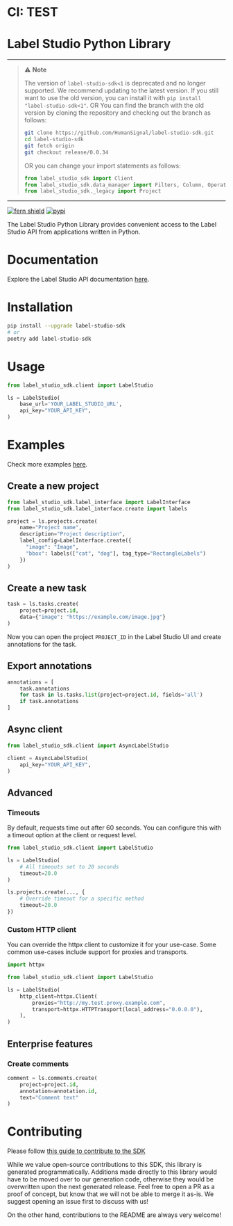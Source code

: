# CI: TEST
# Label Studio Python Library

<!-- Note about deprecated version <1 -->
---
> :warning: **Note**<br/>
>
> The version of `label-studio-sdk<1` is deprecated and no longer supported. We recommend updating to the latest version.
> If you still want to use the old version, you can install it with `pip install "label-studio-sdk<1"`.
> OR You can find the branch with the old version by cloning the repository and checking out the branch as follows:
>
> ```sh
> git clone https://github.com/HumanSignal/label-studio-sdk.git
> cd label-studio-sdk
> git fetch origin
> git checkout release/0.0.34
> ```
> 
> OR you can change your import statements as follows:
> ```python
> from label_studio_sdk import Client
> from label_studio_sdk.data_manager import Filters, Column, Operator, Type
> from label_studio_sdk._legacy import Project
> ```
---

[![fern shield](https://img.shields.io/badge/%F0%9F%8C%BF-SDK%20generated%20by%20Fern-brightgreen)](https://github.com/fern-api/fern)
[![pypi](https://img.shields.io/pypi/v/label-studio-sdk.svg)](https://pypi.python.org/pypi/label-studio-sdk)

The Label Studio Python Library provides convenient access to the Label Studio API from applications written in Python.
<!-- End Title  -->

<!-- Outline -->


# Documentation
Explore the Label Studio API documentation [here](https://api.labelstud.io/).


# Installation

```sh
pip install --upgrade label-studio-sdk
# or
poetry add label-studio-sdk
```

# Usage

```python
from label_studio_sdk.client import LabelStudio

ls = LabelStudio(
    base_url='YOUR_LABEL_STUDIO_URL',  
    api_key="YOUR_API_KEY",
)
```

# Examples

Check more examples [here](https://api.labelstud.io/).

## Create a new project

```python
from label_studio_sdk.label_interface import LabelInterface
from label_studio_sdk.label_interface.create import labels

project = ls.projects.create(
    name="Project name",
    description="Project description",
    label_config=LabelInterface.create({
      "image": "Image",
      "bbox": labels(["cat", "dog"], tag_type="RectangleLabels")
    })
)
```

## Create a new task
    
```python
task = ls.tasks.create(
    project=project.id,
    data={"image": "https://example.com/image.jpg"}
)
```
Now you can open the project `PROJECT_ID` in the Label Studio UI and create annotations for the task.

## Export annotations

```python
annotations = [
    task.annotations
    for task in ls.tasks.list(project=project.id, fields='all')
    if task.annotations
]
```


## Async client

```python
from label_studio_sdk.client import AsyncLabelStudio

client = AsyncLabelStudio(
    api_key="YOUR_API_KEY",
)
```

## Advanced

### Timeouts
By default, requests time out after 60 seconds. You can configure this with a 
timeout option at the client or request level.

```python
from label_studio_sdk.client import LabelStudio

ls = LabelStudio(
    # All timeouts set to 20 seconds
    timeout=20.0
)

ls.projects.create(..., {
    # Override timeout for a specific method
    timeout=20.0
})
```

### Custom HTTP client
You can override the httpx client to customize it for your use-case. Some common use-cases 
include support for proxies and transports.

```python
import httpx

from label_studio_sdk.client import LabelStudio

ls = LabelStudio(
    http_client=httpx.Client(
        proxies="http://my.test.proxy.example.com",
        transport=httpx.HTTPTransport(local_address="0.0.0.0"),
    ),
)
```

## Enterprise features

### Create comments
    
```python
comment = ls.comments.create(
    project=project.id,
    annotation=annotation.id,
    text="Comment text"
)
```

<!-- Begin Contributing, generated by Fern  -->
# Contributing

Please follow [this guide to contribute to the SDK](https://github.com/HumanSignal/label-studio-client-generator?tab=readme-ov-file#how-to-contribute)

While we value open-source contributions to this SDK, this library is generated programmatically. 
Additions made directly to this library would have to be moved over to our generation code, 
otherwise they would be overwritten upon the next generated release. Feel free to open a PR as
 a proof of concept, but know that we will not be able to merge it as-is. We suggest opening 
an issue first to discuss with us!

On the other hand, contributions to the README are always very welcome!
<!-- End Contributing  -->

